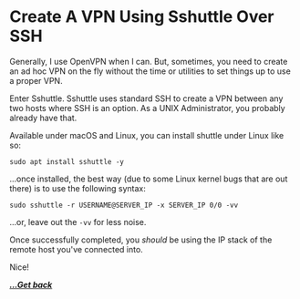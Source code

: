 # Create A VPN Using Sshuttle Over SSH

Generally, I use OpenVPN when I can.  But, sometimes, you need to create an ad hoc VPN on the fly without the time or utilities to set things up to use a proper VPN.

Enter Sshuttle.  Sshuttle uses standard SSH to create a VPN between any two hosts where SSH is an option.  As a UNIX Administrator, you probably already have that.

Available under macOS and Linux, you can install shuttle under Linux like so:

`sudo apt install sshuttle -y`

...once installed, the best way (due to some Linux kernel bugs that are out there) is to use the following syntax:

`sudo sshuttle -r USERNAME@SERVER_IP -x SERVER_IP 0/0 -vv`

...or, leave out the `-vv` for less noise.

Once successfully completed, you *should* be using the IP stack of the remote host you've connected into.

Nice!

[***...Get back***](..)
